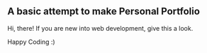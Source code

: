 ## A basic attempt to make Personal Portfolio

Hi, there!
If you are new into web development, give this a look. 

Happy Coding :)
